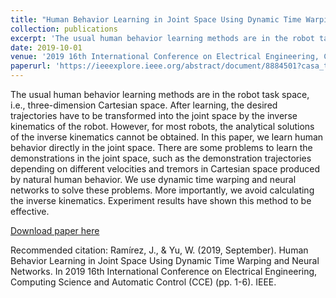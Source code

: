 ```yaml
---
title: "Human Behavior Learning in Joint Space Using Dynamic Time Warping and Neural Networks"
collection: publications
excerpt: 'The usual human behavior learning methods are in the robot task space, i.e., three-dimension Cartesian space. After learning, the desired trajectories have to be transformed into the joint space by the inverse kinematics of the robot. However, for most robots, the analytical solutions of the inverse kinematics cannot be obtained. In this paper, we learn human behavior directly in the joint space. There are some problems to learn the demonstrations in the joint space, such as the demonstration trajectories depending on different velocities and tremors in Cartesian space produced by natural human behavior. We use dynamic time warping and neural networks to solve these problems. More importantly, we avoid calculating the inverse kinematics. Experiment results have shown this method to be effective.'
date: 2019-10-01
venue: '2019 16th International Conference on Electrical Engineering, Computing Science and Automatic Control (CCE)'
paperurl: 'https://ieeexplore.ieee.org/abstract/document/8884501?casa_token=kAxs8OMNC-cAAAAA:iZYvE2vd-DQSnkCxtylS07ACQQmJW9XpFZl54iIP292MCBWZj4u3F95uAoQdR13yeOYIXy2MCVs'
---
```

The usual human behavior learning methods are in the robot task space, i.e., three-dimension Cartesian space. After learning, the desired trajectories have to be transformed into the joint space by the inverse kinematics of the robot. However, for most robots, the analytical solutions of the inverse kinematics cannot be obtained. In this paper, we learn human behavior directly in the joint space. There are some problems to learn the demonstrations in the joint space, such as the demonstration trajectories depending on different velocities and tremors in Cartesian space produced by natural human behavior. We use dynamic time warping and neural networks to solve these problems. More importantly, we avoid calculating the inverse kinematics. Experiment results have shown this method to be effective.

[Download paper here](https://ieeexplore.ieee.org/abstract/document/8884501?casa_token=kAxs8OMNC-cAAAAA:iZYvE2vd-DQSnkCxtylS07ACQQmJW9XpFZl54iIP292MCBWZj4u3F95uAoQdR13yeOYIXy2MCVs)

Recommended citation: Ramírez, J., & Yu, W. (2019, September). Human Behavior Learning in Joint Space Using Dynamic Time Warping and Neural Networks. In 2019 16th International Conference on Electrical Engineering, Computing Science and Automatic Control (CCE) (pp. 1-6). IEEE.
